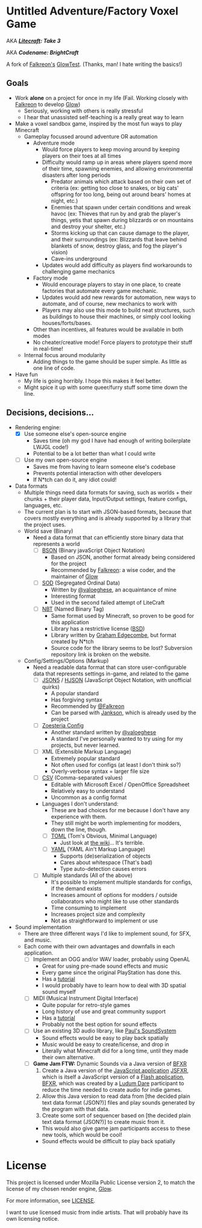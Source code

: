 # Untitled Adventure/Factory Voxel Game

AKA ***[Litecraft](https://github.com/halotroop/LiteCraft): Take 3***

AKA ***Codename: BrightCraft***

A fork of [Falkreon's](https://github.com/falkreon) [GlowTest](https://github.com/falkreon/GlowTest).
(Thanks, man! I hate writing the basics!)

## Goals
 - Work **alone** on a project for once in my life
 (Fail. Working closely with [Falkreon](https://github.com/falkreon)
 to develop [Glow](https://github.com/playsawdust/Glow))
   - Seriously, working with others is really stressful
   - I hear that unassisted self-teaching is a really great way to learn
 - Make a voxel sandbox game, inspired by the most fun ways to play Minecraft
   - Gameplay focussed around adventure OR automation
     - Adventure mode
       - Would force players to keep moving around by keeping players on their toes at all times
       - Difficulty would ramp up in areas where players spend more of their time,
       spawning enemies, and allowing environmental disasters after long periods
         - Predator animals which attack based on their own set of criteria
         (ex: getting too close to snakes, or big cats' offspring for too long,
         being out around bears' homes at night, etc.)
         - Enemies that spawn under certain conditions and wreak havoc
         (ex: Thieves that run by and grab the player's things,
         yetis that spawn during blizzards or on mountains and destroy your shelter, etc.)
         - Storms kicking up that can cause damage to the player, and their surroundings
         (ex: Blizzards that leave behind blankets of snow, destroy glass, and fog the player's vision)
         - Cave-ins underground
       - Updates would add difficulty as players find workarounds to challenging game mechanics
     - Factory mode
       - Would encourage players to stay in one place,
       to create factories that automate every game mechanic.
       - Updates would add new rewards for automation,
       new ways to automate,
       and of course, new mechanics to work with
       - Players may also use this mode to build neat structures, such as buildings to house
       their machines, or simply cool looking houses/forts/bases.
     - Other than incentives, all features would be available in both modes
     - No cheater/creative mode! Force players to prototype their stuff in real-time!
    - Internal focus around modularity
       - Adding things to the game should be super simple. As little as one line of code.
 - Have fun
    - My life is going horribly. I hope this makes it feel better.
    - Might spice it up with some queer/furry stuff some time down the line.

## Decisions, decisions...
 - Rendering engine:
   - [x] Use someone else's open-source engine
     - Saves time (oh my god I have had enough of writing boilerplate LWJGL code!)
     - Potential to be a lot better than what I could write
   - [ ] Use my own open-source engine
     - Saves me from having to learn someone else's codebase
     - Prevents potential interaction with other developers
     - If N*tch can do it, any idiot could!
 - Data formats
   - Multiple things need data formats for saving, such as worlds + their chunks + their player data,
   Input/Output settings, feature configs, languages, etc.
   - The current plan is to start with JSON-based formats,
   because that covers mostly everything
   and is already supported by a library that the project uses.
   - World save (Binary)
     - Need a data format that can efficiently store binary data that represents a world
       - [ ] [BSON](https://github.com/mongodb/mongo-java-driver) (Binary javaScript Object Notation)
         - Based on JSON, another format already being considered for the project
         - Recommended by [Falkreon](https://github.com/falkreon):
         a wise coder, and the maintainer of [Glow](https://github.com/playsawdust/Glow)
       - [ ] [SOD](https://github.com/valoeghese/SOD-Java) (Segregated Ordinal Data)
         - Written by [@valoeghese](https://github.com/valoeghese), an acquaintance of mine
         - Interesting format
         - Used in the second failed attempt of LiteCraft
       - [ ] [NBT](http://jnbt.sourceforge.net/) (Named Binary Tag)
         - Same format used by Minecraft, so proven to be good for this application
         - Library has a restrictive license ([BSD](http://jnbt.sourceforge.net/LICENSE.TXT))
         - Library written by [Graham Edgecombe](http://www.grahamedgecombe.com/),
         but format created by N*tch
         - Source code for the library seems to be lost? Subversion repository link is broken on the website.
   - Config/Settings/Options (Markup)
     - Need a readable data format that can store user-configurable data
       that represents settings in-game, and related to the game
       - [ ] [JSON5](https://json5.org/) / [HJSON](https://hjson.github.io/)
       (JavaScript Object Notation, with unofficial quirks)
         - A popular standard
         - Has forgiving syntax
         - Recommended by [@Falkreon](https://github.com/falkreon)
         - Can be parsed with [Jankson](https://github.com/falkreon/Jankson),
         which is already used by the project
       - [ ] [Zoesteria Config](https://github.com/valoeghese/ZoestriaConfig)
         - Another standard written by [@valoeghese](https://github.com/valoeghese)
         - A standard I've personally wanted to try using for my projects, but never learned.
       - [ ] XML (Extensible Markup Language)
         - Extremely popular standard
         - Not often used for configs (at least I don't think so?)
         - Overly-verbose syntax = larger file size
       - [ ] [CSV](https://mvnrepository.com/artifact/org.apache.commons/commons-csv/1.1) (Comma-separated values)
         - Editable with Microsoft Excel / OpenOffice Spreadsheet
         - Relatively easy to understand
         - Uncommon as a config format
       - Languages I don't understand:
         - These are bad choices for me because I don't have any experience with them.
         - They still might be worth implementing for modders, down the line, though.
         - [ ] [TOML](https://github.com/mwanji/toml4j) (Tom's Obvious, Minimal Language)
           - Just look at [the wiki](https://en.wikipedia.org/wiki/TOML)... It's terrible.
         - [ ] [YAML](http://yamlbeans.sourceforge.net/) (YAML Ain't Markup Language)
           - Supports (de)serialization of objects
           - Cares about whitespace (That's bad)
           - Type auto-detection causes errors
       - [ ] Multiple standards (All of the above)
         - It's possible to implement multiple standards for configs, if the demand exists
         - Increases amount of options for modders / outside collaborators who might like to use other standards 
         - Time consuming to implement
         - Increases project size and complexity
         - Not as straightforward to implement or use
 - Sound implementation
   - There are three different ways I'd like to implement sound, for SFX, and music.
   - Each come with their own advantages and downfalls in each application.
       - [ ] Implement an OGG and/or WAV loader, probably using OpenAL
         - Great for using pre-made sound effects and music
         - Every game since the original PlayStation has done this.
         - Has a [tutorial](https://lwjglgamedev.gitbooks.io/3d-game-development-with-lwjgl/content/chapter22/chapter22.html)
         - I would probably have to learn how to deal with 3D spatial sound myself
       - [ ] MIDI (Musical Instrument Digital Interface)
         - Quite popular for retro-style games
         - Long history of use and great community support
         - Has a [tutorial](https://riptutorial.com/java/example/621/play-a-midi-file)
         - Probably not the best option for sound effects
       - [ ] Use an existing 3D audio library, like [Paul's SoundSystem](https://github.com/kovertopz/Paulscode-SoundSystem)
         - Sound effects would be easy to play back spatially
         - Music would be easy to create/license, and drop in
         - Literally what Minecraft did for a long time, until they made their
         own alternative.
       - [ ] **Game Jam FTW:** Dynamic Sounds via a Java version of [BFXR](https://www.bfxr.net/)
         1) Create a Java version of the [JavaScript application](http://github.grumdrig.com/jsfxr/) [JSFXR](https://github.com/mneubrand/jsfxr),
            which is itself a JavaScript version of a [Flash application](https://www.bfxr.net/), [BFXR](https://github.com/increpare/bfxr),
            which was created by a [Ludum Dare](https://ldjam.com/) participant
            to reduce the time needed to create audio for indie games.
         2) Allow this Java version to read data from [the decided plain text data format (JSON?)] files
            and play sounds generated by the program with that data.
         3) Create some sort of sequencer based on [the decided plain text data format (JSON?)] to create
         music from it.
         - This would also give game jam participants access to these new tools, which would be cool!         
         - Sound effects would be difficult to play back spatially

 # License
 This project is licensed under Mozilla Public License version 2,
 to match the license of my chosen render engine, [Glow](https://github.com/playsawdust/Glow).
 
 For more information, see [LICENSE](https://github.com/halotroop2288/GlowTest/blob/trunk/LICENSE).
 
 I want to use licensed music from indie artists. That will probably have its own licensing notice.
